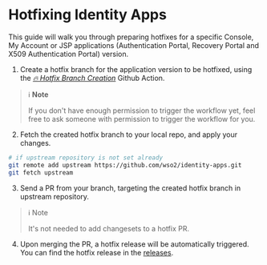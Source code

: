 # Hotfixing Identity Apps

This guide will walk you through preparing hotfixes for a specific Console, My Account or JSP applications (Authentication Portal, Recovery Portal and X509 Authentication Portal) version.


1. Create a hotfix branch for the application version to be hotfixed, using the [*🔥 Hotfix Branch Creation*](https://github.com/wso2/identity-apps/actions/workflows/hotfix-branch-creation.yml) Github Action.

> ℹ️ **Note**
>
> If you don't have enough permission to trigger the workflow yet, feel free to ask someone with permission to trigger the workflow for you.

2. Fetch the created hotfix branch to your local repo, and apply your changes.

```bash
# if upstream repository is not set already
git remote add upstream https://github.com/wso2/identity-apps.git
git fetch upstream
```

3. Send a PR from your branch, targeting the created hotfix branch in upstream repository.

> ℹ️ Note
>
> It's not needed to add changesets to a hotfix PR.

4. Upon merging the PR, a hotfix release will be automatically triggered. You can find the hotfix release in the [releases](https://github.com/wso2/identity-apps/releases).
